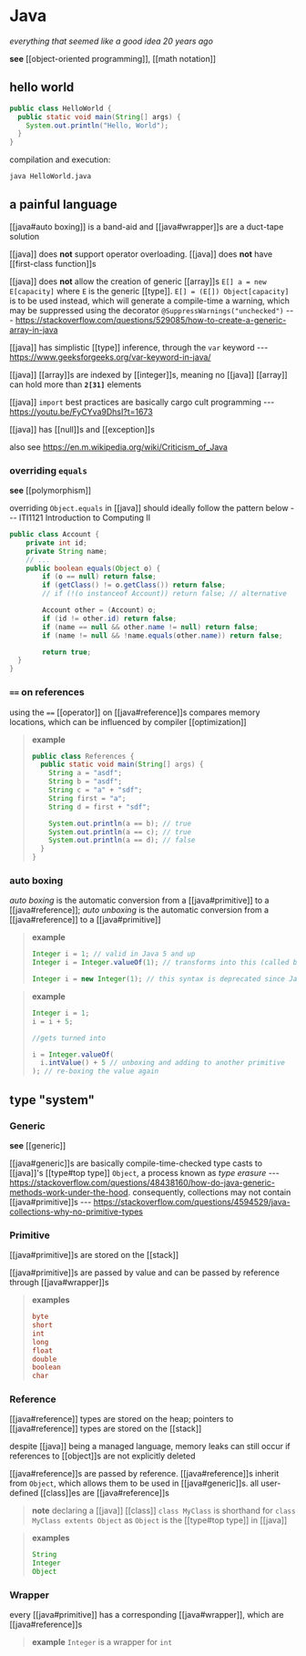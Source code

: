 # Java

_everything that seemed like a good idea 20 years ago_

**see** [[object-oriented programming]], [[math notation]]

## hello world

```java
public class HelloWorld {
  public static void main(String[] args) {
    System.out.println("Hello, World");
  }
}
```

compilation and execution:

```bash
java HelloWorld.java
```

## a painful language

[[java#auto boxing]] is a band-aid and [[java#wrapper]]s are a duct-tape solution

[[java]] does **not** support operator overloading. [[java]] does **not** have [[first-class function]]s

[[java]] does **not** allow the creation of generic [[array]]s `E[] a = new E[capacity]` where `E` is the generic [[type]]. `E[] = (E[]) Object[capacity]` is to be used instead, which will generate a compile-time a warning, which may be suppressed using the decorator `@SuppressWarnings("unchecked")` --- <https://stackoverflow.com/questions/529085/how-to-create-a-generic-array-in-java>

[[java]] has simplistic [[type]] inference, through the `var` keyword --- <https://www.geeksforgeeks.org/var-keyword-in-java/>

[[java]] [[array]]s are indexed by [[integer]]s, meaning no [[java]] [[array]] can hold more than **`2[31]`** elements

[[java]] `import` best practices are basically cargo cult programming --- <https://youtu.be/FyCYva9DhsI?t=1673>

[[java]] has [[null]]s and [[exception]]s

also see <https://en.m.wikipedia.org/wiki/Criticism_of_Java>

### overriding `equals`

**see** [[polymorphism]]

overriding `Object.equals` in [[java]] should ideally follow the pattern below --- ITI1121 Introduction to Computing II

```java
public class Account {
	private int id;
	private String name;
	// ...
	public boolean equals(Object o) {
		if (o == null) return false;
		if (getClass() != o.getClass()) return false;
		// if (!(o instanceof Account)) return false; // alternative

		Account other = (Account) o;
		if (id != other.id) return false;
		if (name == null && other.name != null) return false;
		if (name != null && !name.equals(other.name)) return false;

		return true;
  }
}
```

### `==` on references

using the `==` [[operator]] on [[java#reference]]s compares memory locations, which can be influenced by compiler [[optimization]]

> **example**
>
> ```java
> public class References {
>   public static void main(String[] args) {
>     String a = "asdf";
>     String b = "asdf";
>     String c = "a" + "sdf";
>     String first = "a";
>     String d = first + "sdf";
>
>     System.out.println(a == b); // true
>     System.out.println(a == c); // true
>     System.out.println(a == d); // false
>   }
> }
> ```

### auto boxing

_auto boxing_ is the automatic conversion from a [[java#primitive]] to a [[java#reference]]; _auto unboxing_ is the automatic conversion from a [[java#reference]] to a [[java#primitive]]

> **example**
>
> ```java
> Integer i = 1; // valid in Java 5 and up
> Integer i = Integer.valueOf(1); // transforms into this (called boxing)
>
> Integer i = new Integer(1); // this syntax is deprecated since Java 9
> ```

> **example**
>
> ```java
> Integer i = 1;
> i = i + 5;
>
> //gets turned into
>
> i = Integer.valueOf(
>   i.intValue() + 5 // unboxing and adding to another primitive
> ); // re-boxing the value again
> ```

## type "system"

### Generic

**see** [[generic]]

[[java#generic]]s are basically compile-time-checked type casts to [[java]]'s [[type#top type]] `Object`, a process known as _type erasure_ --- <https://stackoverflow.com/questions/48438160/how-do-java-generic-methods-work-under-the-hood>. consequently, collections may not contain [[java#primitive]]s --- <https://stackoverflow.com/questions/4594529/java-collections-why-no-primitive-types>

### Primitive

[[java#primitive]]s are stored on the [[stack]]

[[java#primitive]]s are passed by value and can be passed by reference through [[java#wrapper]]s

> **examples**
>
> ```java
> byte
> short
> int
> long
> float
> double
> boolean
> char
> ```

### Reference

[[java#reference]] types are stored on the heap; pointers to [[java#reference]] types are stored on the [[stack]]

despite [[java]] being a managed language, memory leaks can still occur if references to [[object]]s are not explicitly deleted

[[java#reference]]s are passed by reference. [[java#reference]]s inherit from `Object`, which allows them to be used in [[java#generic]]s. all user-defined [[class]]es are [[java#reference]]s

> **note** declaring a [[java]] [[class]] `class MyClass` is shorthand for `class MyClass extents Object` as `Object` is the [[type#top type]] in [[java]]

> **examples**
>
> ```java
> String
> Integer
> Object
> ```

### Wrapper

every [[java#primitive]] has a corresponding [[java#wrapper]], which are [[java#reference]]s

> **example** `Integer` is a wrapper for `int`
